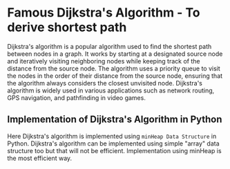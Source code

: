# Famous Dijkstra's Algorithm - To derive shortest path

Dijkstra's algorithm is a popular algorithm used to find the shortest path between nodes in a graph. It works by starting at a designated source node and iteratively visiting neighboring nodes while keeping track of the distance from the source node. The algorithm uses a priority queue to visit the nodes in the order of their distance from the source node, ensuring that the algorithm always considers the closest unvisited node. Dijkstra's algorithm is widely used in various applications such as network routing, GPS navigation, and pathfinding in video games.

## Implementation of Dijkstra's Algorithm in Python
Here Dijkstra's algorithm is implemented using `minHeap Data Structure` in Python. Dijkstra's algorithm can be implemented using simple "array" data structure too but that will not be efficient. Implementation using minHeap is the most efficient way.
